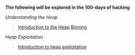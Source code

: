 **The following will be explored in the 100-days of hacking**

*Understanding the Heap*
> [Introduction to the Heap](heap_overview.md)
> [Binning](binning.md)

*Heap Exploitation*
> [Introduction to heap exploitation](heap_exploitation.md)
> 
